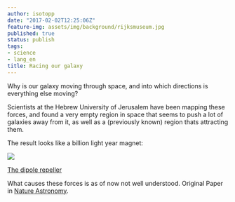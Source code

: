 ```yaml
---
author: isotopp
date: "2017-02-02T12:25:06Z"
feature-img: assets/img/background/rijksmuseum.jpg
published: true
status: publish
tags:
- science
- lang_en
title: Racing our galaxy
---
```

Why is our galaxy moving through space, and into which directions is
everything else moving?

Scientists at the Hebrew University of Jerusalem have been mapping these
forces, and found a very empty region in space that seems to push a lot of
galaxies away from it, as well as a (previously known) region thats
attracting them. 

The result looks like a billion light year magnet: 

[![](/uploads/2017/02/170130110921_1_900x600-300x169.jpg)](https://www.sciencedaily.com/releases/2017/01/170130110921.htm)

[The dipole repeller](https://www.sciencedaily.com/releases/2017/01/170130110921.htm)

What causes these forces is as of now not well understood. Original Paper in
[Nature Astronomy](http://www.nature.com/articles/s41550-016-0036).
